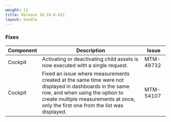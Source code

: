 ```yaml
---
weight: 11
title: Release 10.14.0.412
layout: bundle
---
```


<!--10.14.0.403 - 10.14.0.412-->

### Fixes

<div><table ><colgroup>
<col style="width: 15%;"><col style="width: 70%;"><col style="width: 15%;"></colgroup>
<thead><tr>
<th>
Component</th>
<th>
Description</th>
<th>
Issue</th>
</tr>
</thead><tbody>

<tr>
<td>Cockpit</td>
<td>Activating or deactivating child assets is now executed with a single request.</td>
<td>MTM-49732</td>
</tr>

<tr>
<td>Cockpit</td>
<td>Fixed an issue where measurements created at the same time were not displayed in dashboards in the same row, and when using the option to create multiple measurements at once, only the first one from the list was displayed.</td>
<td>MTM-54107</td>
</tr>

</tbody></table></div>
